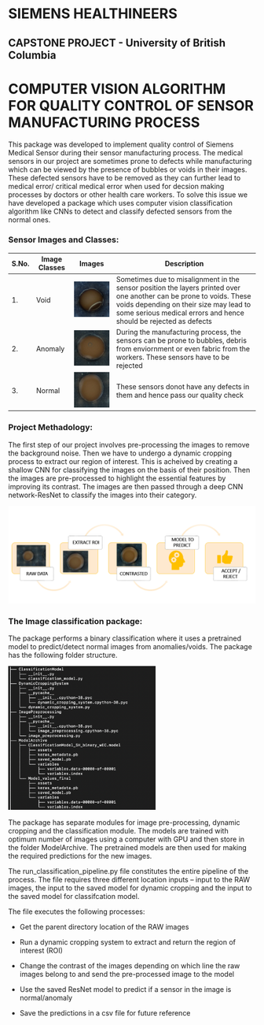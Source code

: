 # **SIEMENS HEALTHINEERS** 
**CAPSTONE PROJECT - University of British Columbia**
---------------------------------------------------------------

# COMPUTER VISION ALGORITHM FOR QUALITY CONTROL OF SENSOR MANUFACTURING PROCESS


This package was developed to implement quality control of Siemens Medical Sensor during their sensor manufacturing process.
The medical sensors in our project are sometimes prone to defects while manufacturing which can be viewed by the presence of bubbles or voids in their images. 
These defected sensors have to be removed as they can further lead to medical error/ critical medical error when used for decsion making processes by doctors or other health care workers. To solve this issue we have developed a package which uses computer vision classification algorithm like CNNs to detect and classify defected sensors from the normal ones. 

### **Sensor Images and Classes:**

| S.No. | Image Classes | Images | Description |
|-------|---------------|---------|-------------|
|1.| Void | ![image](/images/voids.jpg) | Sometimes due to misalignment in the sensor position the layers printed over one another can be prone to voids. These voids depending on their size may lead to some serious medical errors and hence should be rejected as defects |
|2. | Anomaly | ![image](/images/anomaly.jpg) | During the manufacturing process, the sensors can be prone to bubbles, debris from enviornment or even fabric from the workers. These sensors have to be rejected |
|3. | Normal | ![image](/images/normal.jpg) | These sensors donot have any defects in them and hence pass our quality check |


### **Project Methadology:**

The first step of our project involves pre-processing the images to remove the background noise. Then we have to undergo a dynamic cropping process to extract our region of interest. This is acheived by creating a shallow CNN for classifying the images on the basis of their position. Then the images are pre-processed to highlight the essential features by improving its contrast. The images are then passed through a deep CNN network-ResNet to classify the images into their category. 


![image](/images/PIPE_LINE.PNG)


### **The Image classification package:**

The package performs a binary classification where it uses a pretrained model to predict/detect normal images from anomalies/voids. The package has the following folder structure. 

<img src="/images/CodeStructure.png" alt="drawing" width="300"/>

The package has separate modules for image pre-processing, dynamic cropping and the classification module. The models are trained with optimum number of images using a computer with GPU and then store in the folder ModelArchive. The pretrained models are then used for making the required predictions for the new images. 

The run_classification_pipeline.py file constitutes the entire pipeline of the process.  The file requires three different location inputs – input to the RAW images, the input to the saved model for dynamic cropping and the input to the saved model for classifcation model. 

The file executes the following processes: 

* Get the parent directory location of the RAW images 

* Run a dynamic cropping system to extract and return the region of interest (ROI)

* Change the contrast of the images depending on which line the raw images belong to and send the pre-processed image to the model 

* Use the saved ResNet model to predict if a sensor in the image is normal/anomaly 

* Save the predictions in a csv file for future reference  












